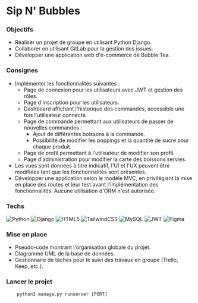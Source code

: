 # Sip N' Bubbles

### Objectifs
- Réaliser un projet de groupe en utilisant Python Django.
- Collaborer en utilisant GitLab pour la gestion des issues.
- Développer une application web d'e-commerce de Bubble Tea.

### Consignes

- Implémenter les fonctionnalités suivantes :
  - Page de connexion pour les utilisateurs avec JWT et gestion des rôles.
  - Page d'inscription pour les utilisateurs.
  - Dashboard affichant l'historique des commandes, accessible une fois l'utilisateur connecté.
  - Page de commande permettant aux utilisateurs de passer de nouvelles commandes :
    - Ajout de différentes boissons à la commande.
    - Possibilité de modifier les poppings et la quantité de sucre pour chaque produit.
  - Page de profil permettant à l'utilisateur de modifier son profil.
  - Page d'administration pour modifier la carte des boissons servies.
- Les vues sont données à titre indicatif, l'UI et l'UX peuvent être modifiées tant que les fonctionnalités sont présentes.
- Développer une application selon le modèle MVC, en privilégiant la mise en place des routes et leur test avant l'implémentation des fonctionnalités. Aucune utilisation d'ORM n'est autorisée.

### Techs

![Python](https://img.shields.io/badge/python-3670A0?style=for-the-badge&logo=python&logoColor=ffdd54) ![Django](https://img.shields.io/badge/django-%23092E20.svg?style=for-the-badge&logo=django&logoColor=white) ![HTML5](https://img.shields.io/badge/html5-%23E34F26.svg?style=for-the-badge&logo=html5&logoColor=white) ![TailwindCSS](https://img.shields.io/badge/tailwindcss-%2338B2AC.svg?style=for-the-badge&logo=tailwind-css&logoColor=white) ![MySQL](https://img.shields.io/badge/mysql-4479A1.svg?style=for-the-badge&logo=mysql&logoColor=white) ![JWT](https://img.shields.io/badge/JWT-black?style=for-the-badge&logo=JSON%20web%20tokens) ![Figma](https://img.shields.io/badge/figma-%23F24E1E.svg?style=for-the-badge&logo=figma&logoColor=white)

### Mise en place
- Pseudo-code montrant l'organisation globale du projet.
- Diagramme UML de la base de données.
- Gestionnaire de tâches pour le suivi des travaux en groupe (Trello, Keep, etc.).

### Lancer le projet

```
    python3 manage.py runserver [PORT]
```
